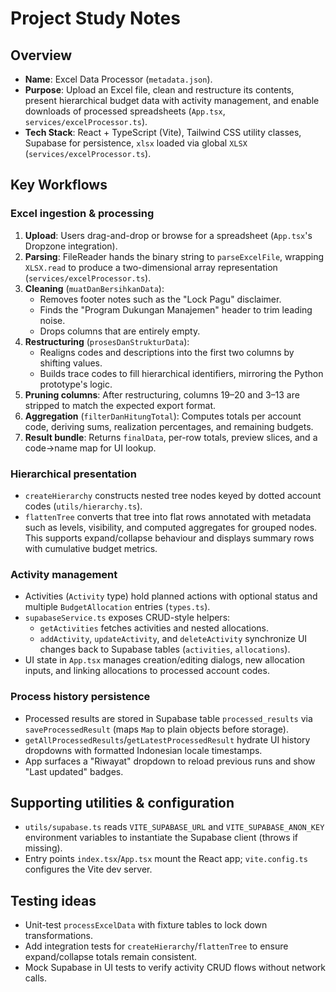# Project Study Notes

## Overview
- **Name**: Excel Data Processor (`metadata.json`).
- **Purpose**: Upload an Excel file, clean and restructure its contents, present hierarchical budget data with activity management, and enable downloads of processed spreadsheets (`App.tsx`, `services/excelProcessor.ts`).
- **Tech Stack**: React + TypeScript (Vite), Tailwind CSS utility classes, Supabase for persistence, `xlsx` loaded via global `XLSX` (`services/excelProcessor.ts`).

## Key Workflows
### Excel ingestion & processing
1. **Upload**: Users drag-and-drop or browse for a spreadsheet (`App.tsx`'s Dropzone integration).
2. **Parsing**: FileReader hands the binary string to `parseExcelFile`, wrapping `XLSX.read` to produce a two-dimensional array representation (`services/excelProcessor.ts`).
3. **Cleaning** (`muatDanBersihkanData`):
   - Removes footer notes such as the "Lock Pagu" disclaimer.
   - Finds the "Program Dukungan Manajemen" header to trim leading noise.
   - Drops columns that are entirely empty.
4. **Restructuring** (`prosesDanStrukturData`):
   - Realigns codes and descriptions into the first two columns by shifting values.
   - Builds trace codes to fill hierarchical identifiers, mirroring the Python prototype's logic.
5. **Pruning columns**: After restructuring, columns 19–20 and 3–13 are stripped to match the expected export format.
6. **Aggregation** (`filterDanHitungTotal`): Computes totals per account code, deriving sums, realization percentages, and remaining budgets.
7. **Result bundle**: Returns `finalData`, per-row totals, preview slices, and a code→name map for UI lookup.

### Hierarchical presentation
- `createHierarchy` constructs nested tree nodes keyed by dotted account codes (`utils/hierarchy.ts`).
- `flattenTree` converts that tree into flat rows annotated with metadata such as levels, visibility, and computed aggregates for grouped nodes. This supports expand/collapse behaviour and displays summary rows with cumulative budget metrics.

### Activity management
- Activities (`Activity` type) hold planned actions with optional status and multiple `BudgetAllocation` entries (`types.ts`).
- `supabaseService.ts` exposes CRUD-style helpers:
  - `getActivities` fetches activities and nested allocations.
  - `addActivity`, `updateActivity`, and `deleteActivity` synchronize UI changes back to Supabase tables (`activities`, `allocations`).
- UI state in `App.tsx` manages creation/editing dialogs, new allocation inputs, and linking allocations to processed account codes.

### Process history persistence
- Processed results are stored in Supabase table `processed_results` via `saveProcessedResult` (maps `Map` to plain objects before storage).
- `getAllProcessedResults`/`getLatestProcessedResult` hydrate UI history dropdowns with formatted Indonesian locale timestamps.
- App surfaces a "Riwayat" dropdown to reload previous runs and show "Last updated" badges.

## Supporting utilities & configuration
- `utils/supabase.ts` reads `VITE_SUPABASE_URL` and `VITE_SUPABASE_ANON_KEY` environment variables to instantiate the Supabase client (throws if missing).
- Entry points `index.tsx`/`App.tsx` mount the React app; `vite.config.ts` configures the Vite dev server.

## Testing ideas
- Unit-test `processExcelData` with fixture tables to lock down transformations.
- Add integration tests for `createHierarchy`/`flattenTree` to ensure expand/collapse totals remain consistent.
- Mock Supabase in UI tests to verify activity CRUD flows without network calls.
